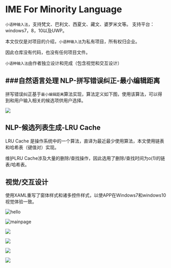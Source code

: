 # IME For Minority Language
`小语种输入法`，支持梵文、巴利文、西夏文、藏文、婆罗米文等。
支持平台：windows7，8，10以及UWP。

本文仅仅是对项目的介绍，`小语种输入法`为私有项目，所有权归企业。

因此仓库没有代码，也没有任何项目文件。

`小语种输入法`由作者独立设计和完成（包含视觉和交互设计）

###自然语言处理
NLP-拼写错误纠正-最小编辑距离
-
拼写错误纠正基于`最小编辑距离`算法实现，算法定义如下图，使用该算法，可以得到和用户输入相关的候选项供用户选择。

![](https://github.com/nzaocan/IME-For-Minority-language-/blob/master/minDistance.png)

NLP-候选列表生成-LRU Cache
-------
LRU Cache 是操作系统中的一个算法，直译为最近最少使用算法，本文使用链表和哈希表（键值对）实现。

维护LRU Cache涉及大量的删除/查找操作，因此选用了删除/查找时间为o(1)的链表/哈希表。

视觉/交互设计
----------
使用XAML重写了窗体样式和诸多控件样式，以使APP在Windows7和windows10视觉体验一致。 

![hello](https://github.com/nzaocan/IME-For-Minority-language-/blob/master/hello.png)

![mainpage](https://github.com/nzaocan/IME-For-Minority-language-/blob/master/mainpage.png)

![](https://github.com/nzaocan/IME-For-Minority-language-/blob/master/MouseCoverCandidatewindow.png)

![](https://github.com/nzaocan/IME-For-Minority-language-/blob/master/login.png)

![](https://github.com/nzaocan/IME-For-Minority-language-/blob/master/checkUpdate.png)

![](https://github.com/nzaocan/IME-For-Minority-language-/blob/master/install.png)
